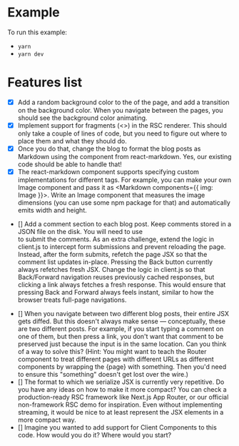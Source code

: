 # Example

To run this example:

- `yarn`
- `yarn dev`

# Features list

- [x] Add a random background color to the <body> of the page, and add a transition on the background color. When you navigate between the pages, you should see the background color animating.
- [x] Implement support for fragments (<>) in the RSC renderer. This should only take a couple of lines of code, but you need to figure out where to place them and what they should do.
- [x] Once you do that, change the blog to format the blog posts as Markdown using the <Markdown> component from react-markdown. Yes, our existing code should be able to handle that!
- [x] The react-markdown component supports specifying custom implementations for different tags. For example, you can make your own Image component and pass it as <Markdown components={{ img: Image }}>. Write an Image component that measures the image dimensions (you can use some npm package for that) and automatically emits width and height.
- [] Add a comment section to each blog post. Keep comments stored in a JSON file on the disk. You will need to use <form> to submit the comments. As an extra challenge, extend the logic in client.js to intercept form submissions and prevent reloading the page. Instead, after the form submits, refetch the page JSX so that the comment list updates in-place.
  Pressing the Back button currently always refetches fresh JSX. Change the logic in client.js so that Back/Forward navigation reuses previously cached responses, but clicking a link always fetches a fresh response. This would ensure that pressing Back and Forward always feels instant, similar to how the browser treats full-page navigations.
- [] When you navigate between two different blog posts, their entire JSX gets diffed. But this doesn't always make sense — conceptually, these are two different posts. For example, if you start typing a comment on one of them, but then press a link, you don't want that comment to be preserved just because the input is in the same location. Can you think of a way to solve this? (Hint: You might want to teach the Router component to treat different pages with different URLs as different components by wrapping the {page} with something. Then you'd need to ensure this "something" doesn't get lost over the wire.)
- [] The format to which we serialize JSX is currently very repetitive. Do you have any ideas on how to make it more compact? You can check a production-ready RSC framework like Next.js App Router, or our official non-framework RSC demo for inspiration. Even without implementing streaming, it would be nice to at least represent the JSX elements in a more compact way.
- [] Imagine you wanted to add support for Client Components to this code. How would you do it? Where would you start?
